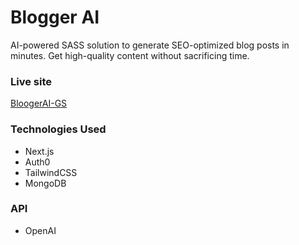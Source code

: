 # Blogger AI

AI-powered SASS solution to generate SEO-optimized blog posts in minutes. Get high-quality content without sacrificing time.

### Live site

[BloogerAI-GS](https://blogger-gs.herokuapp.com/)

### Technologies Used

- Next.js
- Auth0
- TailwindCSS
- MongoDB

### API

- OpenAI
